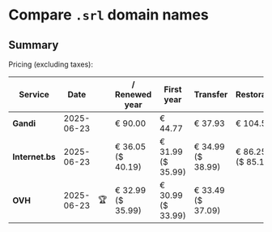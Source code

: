 # Compare `.srl` domain names

## Summary

Pricing (excluding taxes):

| Service | Date |  | / Renewed year | First year | Transfer | Restoration |
|--|--|--|--|--|--|--|
| **Gandi** | 2025-06-23 |  | € 90.00 | € 44.77 | € 37.93 | € 104.56 |
| **Internet.bs** | 2025-06-23 |  | € 36.05<br>($ 40.19) | € 31.99<br>($ 35.99) | € 34.99<br>($ 38.99) | € 86.25<br>($ 85.19) |
| **OVH** | 2025-06-23 | 🏆 | € 32.99<br>($ 35.99) | € 30.99<br>($ 33.99) | € 33.49<br>($ 37.09) |  |
